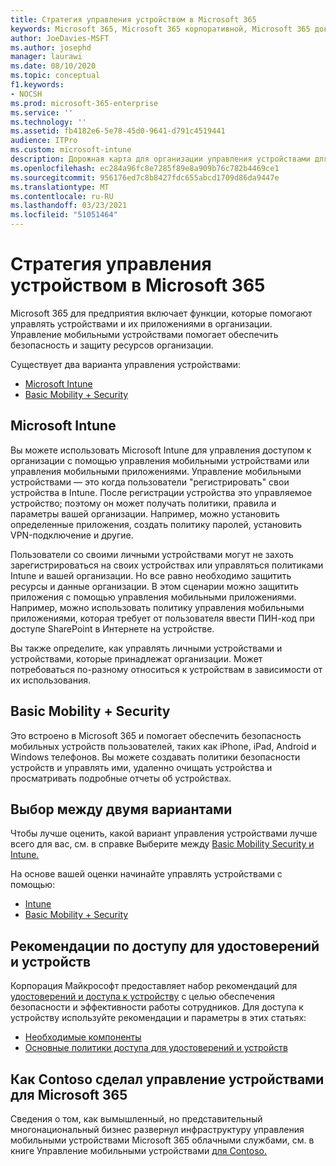 ```yaml
---
title: Стратегия управления устройством в Microsoft 365
keywords: Microsoft 365, Microsoft 365 корпоративной, Microsoft 365 документации, управления мобильными устройствами, Intune
author: JoeDavies-MSFT
ms.author: josephd
manager: laurawi
ms.date: 08/10/2020
ms.topic: conceptual
f1.keywords:
- NOCSH
ms.prod: microsoft-365-enterprise
ms.service: ''
ms.technology: ''
ms.assetid: fb4182e6-5e78-45d0-9641-d791c4519441
audience: ITPro
ms.custom: microsoft-intune
description: Дорожная карта для организации управления устройствами для Microsoft 365.
ms.openlocfilehash: ec284a96fc8e7285f89e8a909b76c782b4469ce1
ms.sourcegitcommit: 956176ed7c8b8427fdc655abcd1709d86da9447e
ms.translationtype: MT
ms.contentlocale: ru-RU
ms.lasthandoff: 03/23/2021
ms.locfileid: "51051464"
---
```

# <a name="device-management-roadmap-for-microsoft-365"></a>Стратегия управления устройством в Microsoft 365

Microsoft 365 для предприятия включает функции, которые помогают управлять устройствами и их приложениями в организации. Управление мобильными устройствами помогает обеспечить безопасность и защиту ресурсов организации.

Существует два варианта управления устройствами:

- [Microsoft Intune](#microsoft-intune)
- [Basic Mobility + Security](#basic-mobility-and-security)

## <a name="microsoft-intune"></a>Microsoft Intune

Вы можете использовать Microsoft Intune для управления доступом к организации с помощью управления мобильными устройствами или управления мобильными приложениями. Управление мобильными устройствами — это когда пользователи "регистрировать" свои устройства в Intune. После регистрации устройства это управляемое устройство; поэтому он может получать политики, правила и параметры вашей организации. Например, можно установить определенные приложения, создать политику паролей, установить VPN-подключение и другие.

Пользователи со своими личными устройствами могут не захоть зарегистрироваться на своих устройствах или управляться политиками Intune и вашей организации. Но все равно необходимо защитить ресурсы и данные организации. В этом сценарии можно защитить приложения с помощью управления мобильными приложениями. Например, можно использовать политику управления мобильными приложениями, которая требует от пользователя ввести ПИН-код при доступе SharePoint в Интернете на устройстве.

Вы также определите, как управлять личными устройствами и устройствами, которые принадлежат организации. Может потребоваться по-разному относиться к устройствам в зависимости от их использования.

## <a name="basic-mobility-and-security"></a>Basic Mobility + Security

Это встроено в Microsoft 365 и помогает обеспечить безопасность мобильных устройств пользователей, таких как iPhone, iPad, Android и Windows телефонов. Вы можете создавать политики безопасности устройств и управлять ими, удаленно очищать устройства и просматривать подробные отчеты об устройствах.

## <a name="choose-between-the-two-options"></a>Выбор между двумя вариантами

Чтобы лучше оценить, какой вариант управления устройствами лучше всего для вас, см. в справке Выберите между [Basic Mobility Security и Intune.](/office365/securitycompliance/choose-between-mdm-and-intune)

На основе вашей оценки начинайте управлять устройствами с помощью:

- [Intune](/mem/intune/fundamentals/planning-guide)
- [Basic Mobility + Security](https://support.microsoft.com/office/set-up-basic-mobility-and-security-dd892318-bc44-4eb1-af00-9db5430be3cd)
 
## <a name="identity-and-device-access-recommendations"></a>Рекомендации по доступу для удостоверений и устройств

Корпорация Майкрософт предоставляет набор рекомендаций для [удостоверений и доступа к устройству](../security/defender-365-security/microsoft-365-policies-configurations.md) с целью обеспечения безопасности и эффективности работы сотрудников. Для доступа к устройству используйте рекомендации и параметры в этих статьях:

- [Необходимые компоненты](../security/defender-365-security/identity-access-prerequisites.md)
- [Основные политики доступа для удостоверений и устройств](../security/defender-365-security/identity-access-policies.md)

## <a name="how-contoso-did-device-management-for-microsoft-365"></a>Как Contoso сделал управление устройствами для Microsoft 365

Сведения о том, как вымышленный, но представительный многонациональный бизнес развернул инфраструктуру управления мобильными устройствами Microsoft 365 облачными службами, см. в книге Управление мобильными устройствами [для Contoso.](contoso-mdm.md)